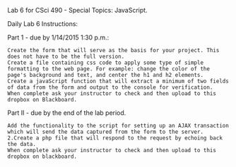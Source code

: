 Lab 6 for CSci 490 - Special Topics: JavaScript.

Daily Lab 6 Instructions:

Part 1 - due by 1/14/2015 1:30 p.m.:

    Create the form that will serve as the basis for your project. This does not have to be the full version.
    Create a file containing css code to apply some type of simple formatting to the web page. For example: change the color of the page's background and text, and center the h1 and h2 elements.
    Create a javaScript function that will extract a minimum of two fields of data from the form and output to the console for verification.
    When complete ask your instructor to check and then upload to this dropbox on Blackboard.

Part II - due by the end of the lab period.

    Add the functionality to the script for setting up an AJAX transaction which will send the data captured from the form to the server. 2.Create a php file that will respond to the request by echoing back the data.
    When complete ask your instructor to check and then upload to this dropbox on blackboard.
